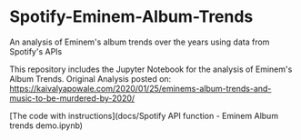 # Spotify-Eminem-Album-Trends
An analysis of Eminem's album trends over the years using data from Spotify's APIs

This repository includes the Jupyter Notebook for the analysis of Eminem's Album Trends.
Original Analysis posted on: https://kaivalyapowale.com/2020/01/25/eminems-album-trends-and-music-to-be-murdered-by-2020/

[The code with instructions](docs/Spotify API function - Eminem Album trends demo.ipynb)

